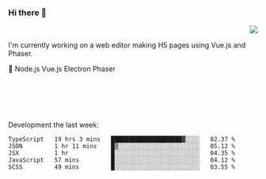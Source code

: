 ### Hi there 👋

<img align="right" src="https://github-readme-stats.vercel.app/api?username=jasonpanggo"/>

<br>
<p align="left">
I'm currently working on a web editor making H5 pages using Vue.js and Phaser.
</p>
<p align="left">
📖 Node.js Vue.js Electron Phaser
</p>
<br>
<br>
<br>
<br>

Development the last week:
<!--START_SECTION:waka-->
```text
TypeScript   19 hrs 3 mins   ████████████████████▓░░░░   82.37 % 
JSON         1 hr 11 mins    █▒░░░░░░░░░░░░░░░░░░░░░░░   05.12 % 
JSX          1 hr            █░░░░░░░░░░░░░░░░░░░░░░░░   04.35 % 
JavaScript   57 mins         █░░░░░░░░░░░░░░░░░░░░░░░░   04.12 % 
SCSS         49 mins         █░░░░░░░░░░░░░░░░░░░░░░░░   03.55 % 
```
<!--END_SECTION:waka-->

<!--
**JASONPANGGO/jasonpanggo** is a ✨ _special_ ✨ repository because its `README.md` (this file) appears on your GitHub profile.

Here are some ideas to get you started:

- 🔭 I’m currently working on ...
- 🌱 I’m currently learning ...
- 👯 I’m looking to collaborate on ...
- 🤔 I’m looking for help with ...
- 💬 Ask me about ...
- 📫 How to reach me: ...
- 😄 Pronouns: ...
- ⚡ Fun fact: ...
-->

